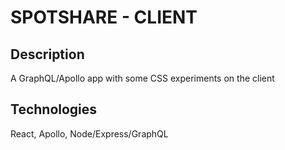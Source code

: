 # SPOTSHARE - CLIENT

## Description
A GraphQL/Apollo app with some CSS experiments on the client

## Technologies
React, Apollo, Node/Express/GraphQL 
